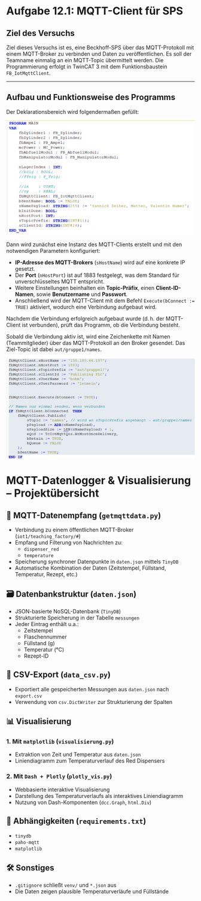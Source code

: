 # Aufgabe 12.1: MQTT-Client für SPS

## Ziel des Versuchs

Ziel dieses Versuchs ist es, eine Beckhoff-SPS über das MQTT-Protokoll mit einem MQTT-Broker zu verbinden und Daten zu veröffentlichen. Es soll der Teamname einmalig an ein MQTT-Topic übermittelt werden. Die Programmierung erfolgt in TwinCAT 3 mit dem Funktionsbaustein `FB_IotMqttClient`.

---

## Aufbau und Funktionsweise des Programms
Der Deklarationsbereich wird folgendermaßen gefüllt:

![Twincad oben](Screenshots/TwinCad_oben.png)

Dann wird zunächst eine Instanz des MQTT-Clients erstellt und mit den notwendigen Parametern konfiguriert:

- **IP-Adresse des MQTT-Brokers** (`sHostName`) wird auf eine konkrete IP gesetzt.
- Der **Port** (`nHostPort`) ist auf 1883 festgelegt, was dem Standard für unverschlüsseltes MQTT entspricht.
- Weitere Einstellungen beinhalten ein **Topic-Präfix**, einen **Client-ID-Namen**, sowie **Benutzername** und **Passwort**.
- Anschließend wird der MQTT-Client mit dem Befehl `Execute(bConnect := TRUE)` aktiviert, wodurch eine Verbindung aufgebaut wird.


Nachdem die Verbindung erfolgreich aufgebaut wurde (d. h. der MQTT-Client ist verbunden), prüft das Programm, ob die Verbindung besteht.

Sobald die Verbindung aktiv ist, wird eine Zeichenkette mit Namen (Teammitglieder) über das MQTT-Protokoll an den Broker gesendet. Das Ziel-Topic ist dabei `aut/gruppe1/names`.

![Twincad unten](Screenshots/TwinCad_unten.png)


# MQTT-Datenlogger & Visualisierung – Projektübersicht

## 📡 MQTT-Datenempfang (`getmqttdata.py`)
- Verbindung zu einem öffentlichen MQTT-Broker (`iot1/teaching_factory/#`)
- Empfang und Filterung von Nachrichten zu:
  - `dispenser_red`
  - `temperature`
- Speicherung synchroner Datenpunkte in `daten.json` mittels `TinyDB`
- Automatische Kombination der Daten (Zeitstempel, Füllstand, Temperatur, Rezept, etc.)

## 🗃️ Datenbankstruktur (`daten.json`)
- JSON-basierte NoSQL-Datenbank (`TinyDB`)
- Strukturierte Speicherung in der Tabelle `messungen`
- Jeder Eintrag enthält u.a.:
  - Zeitstempel
  - Flaschennummer
  - Füllstand (g)
  - Temperatur (°C)
  - Rezept-ID

## 📄 CSV-Export (`data_csv.py`)
- Exportiert alle gespeicherten Messungen aus `daten.json` nach `export.csv`
- Verwendung von `csv.DictWriter` zur Strukturierung der Spalten

## 📊 Visualisierung
### 1. Mit `matplotlib` (`visualisierung.py`)
- Extraktion von Zeit und Temperatur aus `daten.json`
- Liniendiagramm zum Temperaturverlauf des Red Dispensers

### 2. Mit `Dash + Plotly` (`plotly_vis.py`)
- Webbasierte interaktive Visualisierung
- Darstellung des Temperaturverlaufs als interaktives Liniendiagramm
- Nutzung von Dash-Komponenten (`dcc.Graph`, `html.Div`)

## 🧰 Abhängigkeiten (`requirements.txt`)
- `tinydb`
- `paho-mqtt`
- `matplotlib`

## 🛠️ Sonstiges
- `.gitignore` schließt `venv/` und `*.json` aus
- Die Daten zeigen plausible Temperaturverläufe und Füllstände
